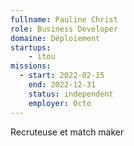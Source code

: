 ```yaml
---
fullname: Pauline Christ
role: Business Developer
domaine: Déploiement
startups:
    - itou
missions:
  - start: 2022-02-15
    end: 2022-12-31
    status: independent
    employer: Octo
---
```


Recruteuse et match maker 
